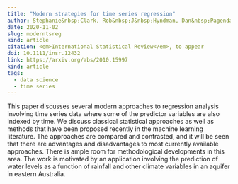 ```yaml
---
title: "Modern strategies for time series regression"
author: Stephanie&nbsp;Clark, Rob&nbsp;J&nbsp;Hyndman, Dan&nbsp;Pagendam, Louise&nbsp;M&nbsp;Ryan
date: 2020-11-02
slug: moderntsreg
kind: article
citation: <em>International Statistical Review</em>, to appear
doi: 10.1111/insr.12432
link: https://arxiv.org/abs/2010.15997
kind: article
tags:
  - data science
  - time series
---
```


This paper discusses several modern approaches to regression analysis involving time series data where some of the predictor variables are also indexed by time. We discuss classical statistical approaches as well as methods that have been proposed recently in the machine learning literature. The approaches are compared and contrasted, and it will be seen that there are advantages and disadvantages to most currently available approaches. There is ample room for methodological developments in this area. The work is motivated by an application involving the prediction of water levels as a function of rainfall and other climate variables in an aquifer in eastern Australia.
